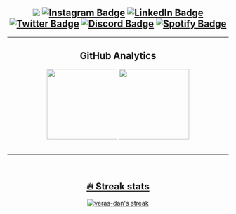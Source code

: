 


<span align="center">
  
  <a href="mailto:dveras1623@hgmail.com"><img src="https://img.shields.io/badge/Gmail-FF3333?style=for-the-badge&logo=gmail&logoColor=white"/></a>
  [![Instagram Badge](https://img.shields.io/badge/Instagram-E4405F?style=for-the-badge&logo=instagram&logoColor=white)](https://www.instagram.com/veras_dan/)
  [![LinkedIn Badge](https://img.shields.io/badge/LinkedIn-0077B5?style=for-the-badge&logo=linkedin&logoColor=white)](https://www.linkedin.com/in/verasdanilo)
  [![Twitter Badge](https://img.shields.io/badge/Twitter-1DA1F2?style=for-the-badge&logo=twitter&logoColor=white)](https://twitter.com/veras_dan)
  [![Discord Badge](https://img.shields.io/badge/Discord-7289DA?style=for-the-badge&logo=discord&logoColor=white)](https://discord.com/users/Dan#5690)
  [![Spotify Badge](https://img.shields.io/badge/Spotify-1ED760?&style=for-the-badge&logo=spotify&logoColor=white)](https://open.spotify.com/user/dveras1623)
</span>
---

<!-- <h2>GITHUB STATS</h2>

<span align="center">
  
  [![Status](https://komarev.com/ghpvc/?username=veras-dan&label=Profile%20views&style=for-the-badge&color=orange)](https://github.com/veras-dan)
  [![Repos Badge](https://badges.pufler.dev/repos/veras-dan)](https://github.com/veras-dan?tab=repositories)
  [![Updated Badge](https://img.shields.io/github/last-commit/veras-dan/veras-dan?style=for-the-badge&color=orange)](https://github.com/veras-dan)

</span> -->

---


  
<h2 align="center"> GitHub Analytics </h2>
  
<span align="center">

<div>
<a href="https://github.com/veras-dan">
<img height="160em" src="https://github-readme-stats.vercel.app/api?username=veras-dan&show_icons=true&theme=codeSTACKr&include_all_commits=true"/>
<img height="160em" src="https://github-readme-stats.vercel.app/api/top-langs/?username=veras-dan&layout=compact&langs_count=7&theme=codeSTACKr"/>

</div>

<br>

---

<br>

## 🔥 Streak stats

<p align="center">
  <a href="https://github.com/veras-dan/github-readme-streak-stats">
  <img title="🔥 Get streak stats for your profile at git.io/streak-stats" alt="veras-dan's streak" src="https://github-readme-streak-stats.herokuapp.com/?user=veras-dan&theme=elegant"/></a>

</p>   


